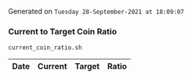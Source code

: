 Generated on `Tuesday 28-September-2021 at 18:09:07`

### Current to Target Coin Ratio
`current_coin_ratio.sh`

Date|Current|Target|Ratio
---|---|---|---
